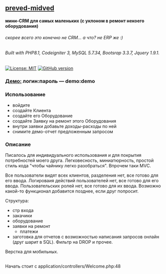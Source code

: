 ## [preved-midved](https://opengluck.online)


#### мини-CRM для самых маленьких (с уклоном в ремонт некоего оборудования)
###### скорее всего это конечно не CRM... а что? не ERP же :)
## 
###### Built with PHP8.1, Codeigniter 3, MySQL 5.7.34, Bootsrap 3.3.7, Jquery 1.9.1.

[![License: MIT](https://img.shields.io/badge/License-MIT-yellow.svg)](https://opensource.org/licenses/MIT)
[![GitHub version](https://badge.fury.io/gh/gluck-59%2Fmidved.svg)](https://badge.fury.io/gh/gluck-59%2Fmidved)



### [Демо:](https://opengluck.online) логин:пароль — demo:demo

### Использование
- войдите 
- создайте Клиента
- создайте его Оборудование
- создайте Заявку на ремонт этого Оборудования
- внутри заявки добавьте доходы-расходы по ней
- снимите демо-отчет предложенным запросом

### Описание 

Писалось для индивидуального использования и для покрытия потребностей моего друга. Легковесность, миниатюрность, простой стиль кода "чтобы чайнику легко разобраться". Впрочем таки MVС.

Все пользователи видят всех клиентов, разделения нет, все готово для его ввода.
Логироваия действий пользователей нет, все готово для его ввода.
Пользовательских ролей нет, все готово для их ввода.
Возможно какой-то функционал добавится позднее, если друг попросит.

Структура:
- стр входа
- закачики
- оборудование
- заявки на ремонт
	- платежи
- заготовка для отчетов с возможностью написания запросов онлайн (друг шарит в SQL). Фильтр на DROP и прочее.

Верстка для мобильных.
## 
Начать стоит с application/controllers/Welcome.php:48
